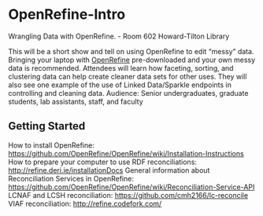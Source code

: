# OpenRefine-Intro
Wrangling Data with OpenRefine. - Room 602 Howard-Tilton Library

This will be a short show and tell on using OpenRefine to edit “messy” data. Bringing your laptop with [OpenRefine](http://openrefine.org/download.html) pre-downloaded and your own messy data is recommended.
Attendees will learn how faceting, sorting, and clustering data can help create cleaner data sets for other uses. They will also see one example of the use of Linked Data/Sparkle endpoints in controlling and cleaning data.
Audience: Senior undergraduates, graduate students, lab assistants, staff, and faculty

## Getting Started
How to install OpenRefine: https://github.com/OpenRefine/OpenRefine/wiki/Installation-Instructions
How to prepare your computer to use RDF reconciliations: http://refine.deri.ie/installationDocs
General information about Reconciliation Services in OpenRefine: https://github.com/OpenRefine/OpenRefine/wiki/Reconciliation-Service-API
LCNAF and LCSH reconciliation: https://github.com/cmh2166/lc-reconcile
VIAF reconciliation: http://refine.codefork.com/
